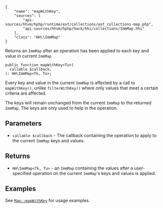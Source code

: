 ``` yamlmeta
{
    "name": "mapWithKey",
    "sources": [
        "api-sources/hhvm/hphp/runtime/ext/collections/ext_collections-map.php",
        "api-sources/hhvm/hphp/hack/hhi/collections/ImmMap.hhi"
    ],
    "class": "HH\\ImmMap"
}
```




Returns an ` ImmMap ` after an operation has been applied to each key and
value in current `` ImmMap ``




``` Hack
public function mapWithKey<Tu>(
  callable $callback,
): HH\ImmMap<Tk, Tu>;
```




Every key and value in the current ` ImmMap ` is affected by a call to
`` mapWithKey() ``, unlike ``` filterWithKey() ``` where only values that meet a
certain criteria are affected.




The keys will remain unchanged from the current ` ImmMap ` to the returned
`` ImmMap ``. The keys are only used to help in the operation.




## Parameters




+ ` callable $callback ` - The callback containing the operation to apply to the
  current `` ImmMap `` keys and values.




## Returns




* ` HH\ImmMap<Tk, Tu> ` - an `` ImmMap `` containing the values after a user-specified
  operation on the current ``` ImmMap ```'s keys and values is applied.




## Examples




See [` Map::mapWithKey `](</hack/reference/class/Map/mapWithKey/#examples>) for usage examples.
<!-- HHAPIDOC -->

